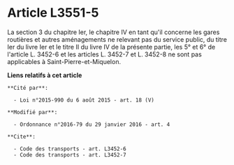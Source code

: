 # Article L3551-5

La section 3 du chapitre Ier, le chapitre IV en tant qu'il concerne les gares routières et autres aménagements ne relevant
pas du service public, du titre Ier du livre Ier et le titre II du livre IV de la présente partie, les 5° et 6° de l'article
L. 3452-6 et les articles L. 3452-7 et L. 3452-8 ne sont pas applicables à Saint-Pierre-et-Miquelon.

**Liens relatifs à cet article**

	**Cité par**:

	  - Loi n°2015-990 du 6 août 2015 - art. 18 (V)

	**Modifié par**:

	  - Ordonnance n°2016-79 du 29 janvier 2016 - art. 4

	**Cite**:

	  - Code des transports - art. L3452-6
	  - Code des transports - art. L3452-7
